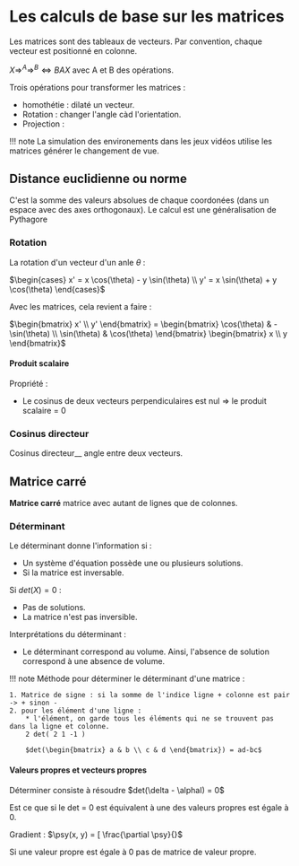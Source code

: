 # Les calculs de base sur les matrices

Les matrices sont des tableaux de vecteurs. Par convention, chaque vecteur est positionné en colonne.

$X \Rightarrow^{A} \Rightarrow ^{B} \Leftrightarrow BAX$ avec A et B des opérations.

Trois opérations pour transformer les matrices :

* homothétie : dilaté un vecteur.
* Rotation : changer l'angle càd l'orientation.
* Projection : 

!!! note
    La simulation des environements dans les jeux vidéos utilise les matrices générer le changement de vue.

## Distance euclidienne ou norme

C'est la somme des valeurs absolues de chaque coordonées (dans un espace avec des axes orthogonaux).
Le calcul est une généralisation de Pythagore

### Rotation 

La rotation d'un vecteur d'un anle $\theta$ :

$\begin{cases}
 x' = x \cos(\theta) - y \sin(\theta) \\
 y' = x \sin(\theta) + y \cos(\theta)
\end{cases}$

Avec les matrices, cela revient a faire :

$\begin{bmatrix} x' \\ y' \end{bmatrix} = 
\begin{bmatrix}
    \cos(\theta) & -\sin(\theta) \\ \sin(\theta) & \cos(\theta)
 \end{bmatrix}
\begin{bmatrix} x \\ y \end{bmatrix}$

#### Produit scalaire

Propriété :

* Le cosinus de deux vecteurs perpendiculaires est nul => le produit scalaire = 0

### Cosinus directeur 

Cosinus directeur__ angle entre deux vecteurs.


## Matrice carré

__Matrice carré__ matrice avec autant de lignes que de colonnes.

### Déterminant

Le déterminant donne l'information si : 

* Un système d'équation possède une ou plusieurs solutions.
* Si la matrice est inversable.

Si $det(X) = 0$ :

* Pas de solutions.
* La matrice n'est pas inversible.

Interprétations du déterminant :

* Le déterminant correspond au volume. Ainsi, l'absence de solution correspond à une absence de volume.

!!! note
    Méthode pour déterminer le déterminant d'une matrice : 

    1. Matrice de signe : si la somme de l'indice ligne + colonne est pair -> + sinon -
    2. pour les élément d'une ligne :
        * l'élément, on garde tous les éléments qui ne se trouvent pas dans la ligne et colonne.
        2 det( 2 1 -1 )

        $det(\begin{bmatrix} a & b \\ c & d \end{bmatrix}) = ad-bc$


#### Valeurs propres et vecteurs propres

Déterminer consiste à résoudre $det(\delta - \alphaI) = 0$ 

Est ce que si le det = 0 est équivalent à une des valeurs propres est égale à 0. 

Gradient : $\psy(x, y) = [ \frac{\partial \psy}{}$

Si une valeur propre est égale à 0 pas de matrice de valeur propre.